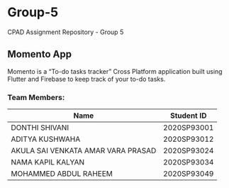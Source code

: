 # Group-5
CPAD Assignment Repository - Group 5

## Momento App
Momento is a “To-do tasks tracker” Cross Platform application built using Flutter and Firebase to keep track of your to-do tasks.

### Team Members:

|Name |	Student ID|
|-----|-----------|
|DONTHI SHIVANI |	2020SP93001|
|ADITYA KUSHWAHA |	2020SP93012|
|AKULA SAI VENKATA AMAR VARA PRASAD	|2020SP93024|
|NAMA KAPIL KALYAN	|2020SP93034|
|MOHAMMED ABDUL RAHEEM| 2020SP93049|
